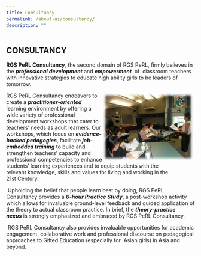 ```yaml
---
title: Consultancy
permalink: /about-us/consultancy/
description: ""
---
```

## CONSULTANCY

**RGS PeRL Consultancy**, the second domain of RGS PeRL, firmly believes in the **_professional development_** and **_empowerment_**  of  classroom teachers with innovative strategies to educate high ability girls to be leaders of tomorrow.

<img src="/images/internal consultancy.jpg" style="width:49%" align=right>

RGS PeRL Consultancy endeavors to create a **_practitioner-oriented_** learning environment by offering a wide variety of professional development workshops that cater to teachers' needs as adult learners. Our workshops, which focus on **_evidence-backed pedagogies_**, facilitate **_job-embedded training_** to build and strengthen teachers’ capacity and professional competencies to enhance students’ learning experiences and to equip students with the relevant knowledge, skills and values for living and working in the 21st Century.

 Upholding the belief that people learn best by doing, RGS PeRL Consultancy provides a **_6-hour Practice Study_**, a post-workshop activity which allows for invaluable ground-level feedback and guided application of the theory to actual classroom practice. In brief, the **_theory-practice nexus_** is strongly emphasized and embraced by RGS PeRL Consultancy.

 RGS PeRL Consultancy also provides invaluable opportunities for academic engagement, collaborative work and professional discourse on pedagogical approaches to Gifted Education (especially for  Asian girls) in Asia and beyond.